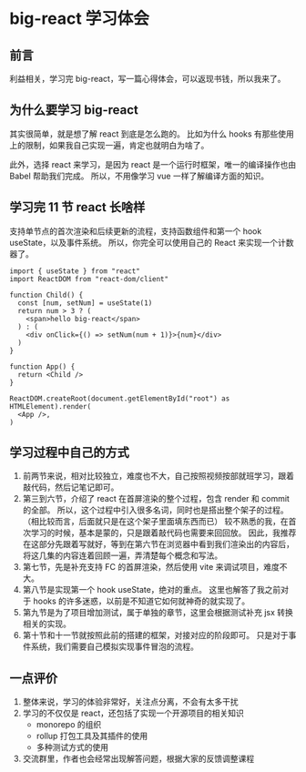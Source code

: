 # big-react 学习体会

## 前言

利益相关，学习完 big-react，写一篇心得体会，可以返现书钱，所以我来了。

## 为什么要学习 big-react

其实很简单，就是想了解 react 到底是怎么跑的。
比如为什么 hooks 有那些使用上的限制，如果我自己实现一遍，肯定也就明白为啥了。

此外，选择 react 来学习，是因为 react 是一个运行时框架，唯一的编译操作也由 Babel 帮助我们完成。
所以，不用像学习 vue 一样了解编译方面的知识。

## 学习完 11 节 react 长啥样

支持单节点的首次渲染和后续更新的流程，支持函数组件和第一个 hook useState，以及事件系统。
所以，你完全可以使用自己的 React 来实现一个计数器了。

```tsx
import { useState } from "react"
import ReactDOM from "react-dom/client"

function Child() {
  const [num, setNum] = useState(1)
  return num > 3 ? (
    <span>hello big-react</span>
  ) : (
    <div onClick={() => setNum(num + 1)}>{num}</div>
  )
}

function App() {
  return <Child />
}

ReactDOM.createRoot(document.getElementById("root") as HTMLElement).render(
  <App />,
)
```

## 学习过程中自己的方式

1. 前两节来说，相对比较独立，难度也不大，自己按照视频按部就班学习，跟着敲代码，然后记笔记即可。
2. 第三到六节，介绍了 react 在首屏渲染的整个过程，包含 render 和 commit 的全部。
   所以，这个过程中引入很多名词，同时也是搭出整个架子的过程。
   （相比较而言，后面就只是在这个架子里面填东西而已）
   较不熟悉的我，在首次学习的时候，基本是蒙的，只是跟着敲代码也需要来回回放。
   因此，我推荐在这部分先跟着写就好，等到在第六节在浏览器中看到我们渲染出的内容后，
   将这几集的内容连着回顾一遍，弄清楚每个概念和写法。
3. 第七节，先是补充支持 FC 的首屏渲染，然后使用 vite 来调试项目，难度不大。
4. 第八节是实现第一个 hook useState，绝对的重点。
   这里也解答了我之前对于 hooks 的许多迷惑，以前是不知道它如何就神奇的就实现了。
5. 第九节是为了项目增加测试，属于单独的章节，这里会根据测试补充 jsx 转换相关的实现。
6. 第十节和十一节就按照此前的搭建的框架，对接对应的阶段即可。
   只是对于事件系统，我们需要自己模拟实现事件冒泡的流程。

## 一点评价

1. 整体来说，学习的体验非常好，关注点分离，不会有太多干扰
2. 学习的不仅仅是 react，还包括了实现一个开源项目的相关知识
   - monorepo 的组织
   - rollup 打包工具及其插件的使用
   - 多种测试方式的使用
3. 交流群里，作者也会经常出现解答问题，根据大家的反馈调整课程
